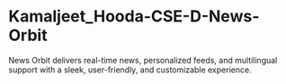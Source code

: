 # Kamaljeet_Hooda-CSE-D-News-Orbit
News Orbit delivers real-time news, personalized feeds, and multilingual support with a sleek, user-friendly, and customizable experience.
